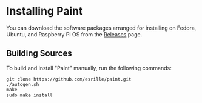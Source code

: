 # Installing Paint

You can download the software packages arranged for installing on Fedora, Ubuntu, and Raspberry Pi OS from the [Releases](https://github.com/esrille/paint/releases) page.

## Building Sources

To build and install "Paint" manually, run the following commands:

```
git clone https://github.com/esrille/paint.git
./autogen.sh
make
sudo make install
```
